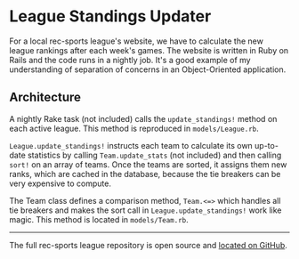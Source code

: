 # League Standings Updater

For a local rec-sports league's website, we have to calculate the new league 
rankings after each week's games. The website is written in Ruby on Rails and 
the code runs in a nightly job. It's a good example of my understanding of 
separation of concerns in an Object-Oriented application.

## Architecture

A nightly Rake task (not included) calls the `update_standings!` method on
each active league. This method is reproduced in `models/League.rb`. 

`League.update_standings!` instructs each team to calculate its own up-to-date
statistics by calling `Team.update_stats` (not included) and then calling `sort!`
on an array of teams. Once the teams are sorted, it assigns them new ranks, which
are cached in the database, because the tie breakers can be very expensive to compute.

The Team class defines a comparison method, `Team.<=>` which handles all tie 
breakers and makes the sort call in `League.update_standings!` work like magic. 
This method is located in `models/Team.rb`.


-----
The full rec-sports league repository is open source and 
[located on GitHub](https://github.com/AFDC/Platinum).
